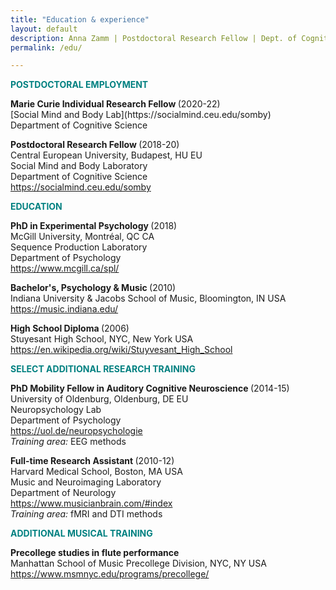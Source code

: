 ```yaml
---
title: "Education & experience"
layout: default
description: Anna Zamm | Postdoctoral Research Fellow | Dept. of Cognitive Science, CEU
permalink: /edu/

---
```

<p><strong><span style="color: #008080;">POSTDOCTORAL EMPLOYMENT</span></strong></p>

<p><strong> Marie Curie Individual Research Fellow </strong>(2020-22) <br/>
[Social Mind and Body Lab](https://socialmind.ceu.edu/somby) <br/>
Department of Cognitive Science <br />
  
<p><strong>Postdoctoral Research Fellow </strong>(2018-20)<br />Central European University, Budapest, HU EU<br />Social Mind and Body Laboratory<br />Department of Cognitive Science<br /><a href="https://socialmind.ceu.edu/somby">https://socialmind.ceu.edu/somby</a></p>
<p><strong><span style="color: #008080;">EDUCATION </span></strong></p>

<p><strong>PhD in Experimental Psychology </strong>(2018)<br />McGill University, Montréal, QC CA<br />Sequence Production Laboratory<br />Department of Psychology<br /><a href="https://www.mcgill.ca/spl/">https://www.mcgill.ca/spl/</a></p>

<p><strong>Bachelor's, Psychology &amp; Music </strong>(2010)<br />Indiana University &amp; Jacobs School of Music, Bloomington, IN USA<br /><a href="https://music.indiana.edu/">https://music.indiana.edu/</a></p>

<p><strong>High School Diploma </strong>(2006)<br />Stuyesant High School, NYC, New York USA<br /><a href="https://en.wikipedia.org/wiki/Stuyvesant_High_School">https://en.wikipedia.org/wiki/Stuyvesant_High_School</a></p>

<p><strong><span style="color: #008080;">SELECT ADDITIONAL RESEARCH TRAINING</span></strong></p>
<p><strong>PhD Mobility Fellow in Auditory Cognitive Neuroscience </strong>(2014-15)<br />University of Oldenburg, Oldenburg, DE EU<br />Neuropsychology Lab<br />Department of Psychology<br /><a href="https://uol.de/neuropsychologie">https://uol.de/neuropsychologie</a><br /><em>Training area: </em>EEG methods</p>

<p><strong>Full-time Research Assistant </strong>(2010-12)<br />Harvard Medical School, Boston, MA USA<br />Music and Neuroimaging Laboratory<br />Department of Neurology<br /><a href="https://www.musicianbrain.com/#index">https://www.musicianbrain.com/#index</a><br /><em>Training area:</em> fMRI and DTI methods</p>

<p><strong><span style="color: #008080;">ADDITIONAL MUSICAL TRAINING</span></strong></p>
<p><strong>Precollege studies in flute performance </strong><br />Manhattan School of Music Precollege Division, NYC, NY USA<br /><a href="https://www.msmnyc.edu/programs/precollege/">https://www.msmnyc.edu/programs/precollege/</a></p>

